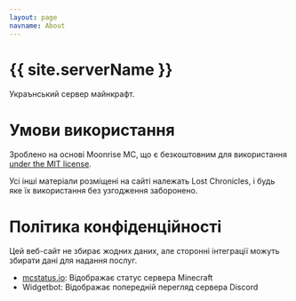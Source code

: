 ```yaml
---
layout: page
navname: About
---
```


# {{ site.serverName }}

Украънський сервер майнкрафт.



# Умови використання

Зроблено на основі Moonrise MC, що є безкоштовним для використання [under the MIT license](https://github.com/coffeebank/moonrise).

Усі інші матеріали розміщені на сайті належать Lost Chronicles, і будь яке їх використання без узгодження заборонено.


# Політика конфіденційності

Цей веб-сайт не збирає жодних даних, але сторонні інтеграції можуть збирати дані для надання послуг.

- [mcstatus.io](https://mcstatus.io/): Відображає статус сервера Minecraft
- Widgetbot: Відображає попередній перегляд сервера Discord
